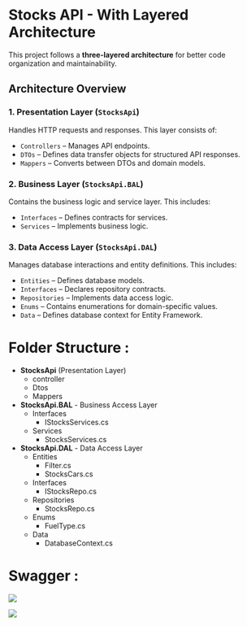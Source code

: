 # **Stocks API - With Layered Architecture**  

This project follows a **three-layered architecture** for better code organization and maintainability.  

## **Architecture Overview**  

### **1. Presentation Layer** (`StocksApi`)  
Handles HTTP requests and responses. This layer consists of:  
- `Controllers` – Manages API endpoints.  
- `DTOs` – Defines data transfer objects for structured API responses.  
- `Mappers` – Converts between DTOs and domain models.  

### **2. Business Layer** (`StocksApi.BAL`)  
Contains the business logic and service layer. This includes:  
- `Interfaces` – Defines contracts for services.  
- `Services` – Implements business logic.  

### **3. Data Access Layer** (`StocksApi.DAL`)  
Manages database interactions and entity definitions. This includes:  
- `Entities` – Defines database models.  
- `Interfaces` – Declares repository contracts.  
- `Repositories` – Implements data access logic.  
- `Enums` – Contains enumerations for domain-specific values.  
- `Data` – Defines database context for Entity Framework.  



# Folder Structure :

- **StocksApi** (Presentation Layer)
    - controller
    - Dtos
    - Mappers
- **StocksApi.BAL** - Business Access Layer
    - Interfaces
        - IStocksServices.cs
    - Services
        - StocksServices.cs
- **StocksApi.DAL** - Data Access Layer
    - Entities
        - Filter.cs
        - StocksCars.cs
    - Interfaces
        - IStocksRepo.cs
    - Repositories
        - StocksRepo.cs
    - Enums
        - FuelType.cs
    - Data
        - DatabaseContext.cs


# Swagger : 

![](https://i.imgur.com/fQCdGpP.png)

![](https://i.imgur.com/TDQyjKj.png)